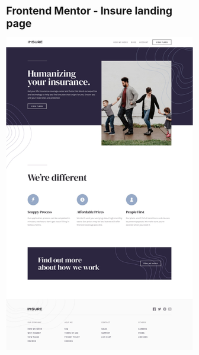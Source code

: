 # Frontend Mentor - Insure landing page

![Design preview for the Insure landing page coding challenge](./design/desktop-design.jpg)